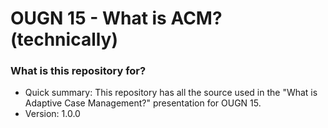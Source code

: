 # OUGN 15 - What is ACM? (technically) #

### What is this repository for? ###

* Quick summary: This repository has all the source used in the "What is Adaptive Case Management?" presentation for OUGN 15.
* Version: 1.0.0
